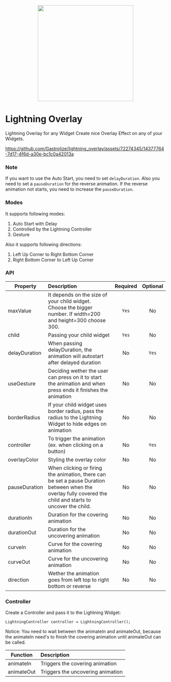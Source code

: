 <div id="header" align="center">
  <img src="https://cdn.gastrolize.com/lightning.png" width="300"/>
</div>

# Lightning Overlay
Lightning Overlay for any Widget
Create nice Overlay Effect on any of your Widgets.


https://github.com/Gastrolize/lightning_overlay/assets/72274345/14377764-7d17-4f6d-a30e-bc1c0a42013a


### Note

If you want to use the Auto Start, you need to set `delayDuration`. Also you need to set a `pauseDuration` for the reverse animation. If the reverse animation not starts, you need to increase the `pauseDuration`.


### Modes

It supports following modes:

1. Auto Start with Delay
2. Controlled by the Lightning Controller
3. Gesture

Also it supports following directions:

1. Left Up Corner to Right Bottom Corner
2. Right Bottom Corner to Left Up Corner


### API

| Property        | Description                                                                                                                                                                                                   | Required  |  Optional |
| ------------- |:--------------------------------------------------------------------------------------------------------------------------------------------------------------------------------------------------------------| :-----:| :---:|
| maxValue      | It depends on the size of your child widget. Choose the bigger number. If width=200 and height=300 choose 300.                                                                                                | `Yes` | No |
| child         | Passing your child widget                                                                                                                                                                                     |   `Yes` | No |
| delayDuration | When passing delayDuration, the animation will autostart after delayed duration                                                                                                                               | No | `Yes` |
| useGesture    | Deciding wether the user can press on it to start the animation and when press ends it finishes the animation                                                                                                 | No | No |
| borderRadius  | If your child widget uses border radius, pass the radius to the Lightning Widget to hide edges on animation                                                                                                   | No | No |
| controller    | To trigger the animation (ex. when clicking on a button)                                                                                                                                                      | No | `Yes` |
| overlayColor  | Styling the overlay color                                                                                                                                                                                     | No | No |
| pauseDuration | When clicking or firing the animation, there can be set a pause Duration between when the overlay fully covered the child and starts to uncover the child.                                                    | No | No |
| durationIn    | Duration for the covering animation                                                                                                                                                                           | No | No |
| durationOut   | Duration for the uncovering animation                                                                                                                                                                         | No | No |
| curveIn       | Curve for the covering animation                                                                                                                                                                              | No | No |
| curveOut      | Curve for the uncovering animation                                                                                                                                                                            | No | No |
| direction     | Wether the animation goes from left top to right bottom or reverse                                                                                                                                            | No | No |

### Controller

Create a Controller and pass it to the Lightning Widget:
```flutter
LightningController controller = LightningController();
```

Notice: You need to wait between the animateIn and animateOut, because the animateIn need's to finish the covering animation until animateOut can be called.

| Function   | Description                       |
|------------|:----------------------------------|
| animateIn  | Triggers the covering animation   |
| animateOut | Triggers the uncovering animation |